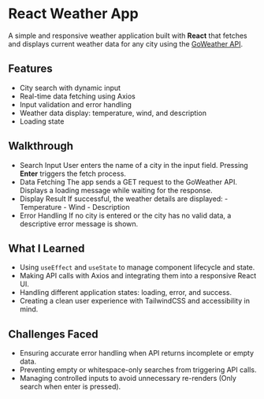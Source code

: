 # React Weather App

A simple and responsive weather application built with **React** that fetches and displays current weather data for any city using the [GoWeather API](https://goweather.herokuapp.com/).

## Features
- City search with dynamic input
- Real-time data fetching using Axios
- Input validation and error handling
- Weather data display: temperature, wind, and description
- Loading state


## Walkthrough
- Search Input
    User enters the name of a city in the input field.
    Pressing **Enter** triggers the fetch process.
- Data Fetching
    The app sends a GET request to the GoWeather API.
    Displays a loading message while waiting for the response.
- Display Result
    If successful, the weather details are displayed:
        - Temperature
        - Wind
        - Description
- Error Handling
    If no city is entered or the city has no valid data, a descriptive error message is shown.


## What I Learned
- Using `useEffect` and `useState` to manage component lifecycle and state.
- Making API calls with Axios and integrating them into a responsive React UI.
- Handling different application states: loading, error, and success.
- Creating a clean user experience with TailwindCSS and accessibility in mind.

## Challenges Faced
- Ensuring accurate error handling when API returns incomplete or empty data.
- Preventing empty or whitespace-only searches from triggering API calls.
- Managing controlled inputs to avoid unnecessary re-renders (Only search when enter is pressed).
